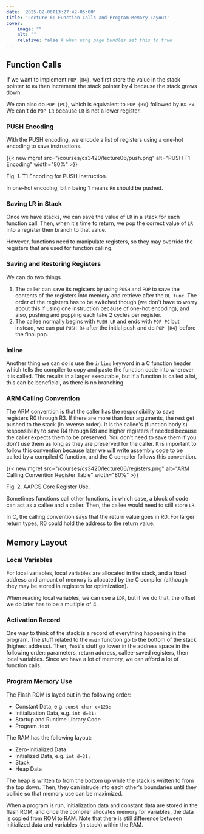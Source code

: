 ```yaml
---
date: '2025-02-06T13:27:42-05:00'
title: 'Lecture 6: Function Calls and Program Memory Layout'
cover:
    image: ""
    alt: ""
    relative: false # when usng page bundles set this to true
---
```


## Function Calls

If we want to implement `POP {R4}`, we first store the value in the stack pointer to `R4` then increment the stack pointer by 4 because the stack grows down.

We can also do `POP {PC}`, which is equivalent to `POP {Rx}` followed by `BX Rx`. We can't do `POP LR` because `LR` is not a lower register.

### PUSH Encoding

With the PUSH encoding, we encode a list of registers using a one-hot encoding to save instructions.

{{< newimgref src="/courses/cs3420/lecture06/push.png" alt="PUSH T1 Encoding" width="80%" >}}
<figcaption>Fig. 1. T1 Encoding for PUSH Instruction.</figcaption>

In one-hot encoding, bit `n` being 1 means `Rn` should be pushed.

### Saving LR in Stack

Once we have stacks, we can save the value of `LR` in a stack for each function call. Then, when it's time to return, we pop the correct value of `LR` into a register then branch to that value.

However, functions need to manipulate registers, so they may override the registers that are used for function calling.

### Saving and Restoring Registers

We can do two things

1. The caller can save its registers by using `PUSH` and `POP` to save the contents of the registers into memory and retrieve after the `BL func`. The order of the registers has to be switched though (we don't have to worry about this if using one instruction because of one-hot encoding), and also, pushing and popping each take 2 cycles per register.
2. The callee normally begins with `PUSH LR` and ends with `POP PC` but instead, we can put `PUSH R4` after the initial push and do `POP {R4}` before the final pop.

### Inline

Another thing we can do is use the `inline` keyword in a C function header which tells the compiler to copy and paste the function code into wherever it is called. This results in a larger executable, but if a function is called a lot, this can be beneficial, as there is no branching

### ARM Calling Convention

The ARM convention is that the caller has the responsibility to save registers R0 through R3. If there are more than four arguments, the rest get pushed to the stack (in reverse order). It is the callee's (function body's) responsibility to save R4 through R8 and higher registers if needed because the caller expects them to be preserved. You don't need to save them if you don't use them as long as they are preserved for the caller. It is important to follow this convention because later we will write assembly code to be called by a compiled C function, and the C compiler follows this convention.

{{< newimgref src="/courses/cs3420/lecture06/registers.png" alt="ARM Calling Convention Register Table" width="80%" >}}
<figcaption>Fig. 2. AAPCS Core Register Use.</figcaption>

Sometimes functions call other functions, in which case, a block of code can act as a callee and a caller. Then, the callee would need to still store `LR`.

In C, the calling convention says that the return value goes in R0. For larger return types, R0 could hold the address to the return value.

## Memory Layout

### Local Variables

For local variables, local variables are allocated in the stack, and a fixed address and amount of memory is allocated by the C compiler (although they may be stored in registers for optimization).

When reading local variables, we can use a `LDR`, but if we do that, the offset we do later has to be a multiple of 4.

### Activation Record

One way to think of the stack is a record of everything happening in the program. The stuff related to the `main` function go to the bottom of the stack (highest address). Then, `foo1`'s stuff go lower in the address space in the following order: parameters, return address, callee-saved registers, then local variables. Since we have a lot of memory, we can afford a lot of function calls.

### Program Memory Use

The Flash ROM is layed out in the following order:

- Constant Data, e.g. `const char c=123;`
- Initialization Data, e.g. `int d=31;`
- Startup and Runtime Library Code
- Program .text

The RAM has the following layout:

- Zero-Initialized Data
- Initialized Data, e.g. `int d=31;`
- Stack
- Heap Data

The heap is written to from the bottom up while the stack is written to from the top down. Then, they can intrude into each other's boundaries until they collide so that memory use can be maximized.

When a program is run, initialization data and constant data are stored in the flash ROM, and once the compiler allocates memory for variables, the data is copied from ROM to RAM. Note that there is still difference between initialized data and variables (in stack) within the RAM.